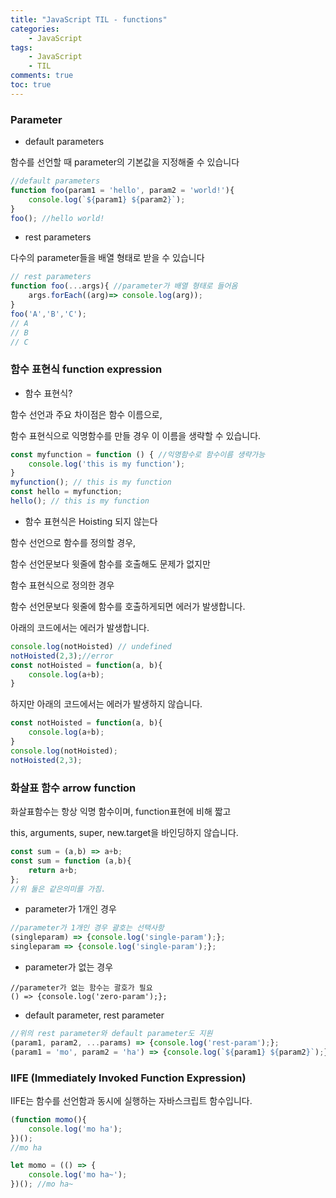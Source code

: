 ```yaml
---
title: "JavaScript TIL - functions"
categories:
    - JavaScript
tags:
    - JavaScript
    - TIL
comments: true
toc: true
---
```



### Parameter

- default parameters

함수를 선언할 때 parameter의 기본값을 지정해줄 수 있습니다

```javascript
//default parameters
function foo(param1 = 'hello', param2 = 'world!'){
    console.log(`${param1} ${param2}`);
}
foo(); //hello world!
```

  

- rest parameters

다수의 parameter들을 배열 형태로 받을 수 있습니다

```javascript
// rest parameters
function foo(...args){ //parameter가 배열 형태로 들어옴
    args.forEach((arg)=> console.log(arg));
}
foo('A','B','C');
// A
// B
// C
```

  

### 함수 표현식 function expression

- 함수 표현식?

함수 선언과 주요 차이점은 함수 이름으로, 

함수 표현식으로 익명함수를 만들 경우 이 이름을 생략할 수 있습니다.

```javascript
const myfunction = function () { //익명함수로 함수이름 생략가능
    console.log('this is my function');
}
myfunction(); // this is my function
const hello = myfunction;
hello(); // this is my function
```





- 함수 표현식은 Hoisting 되지 않는다

함수 선언으로 함수를 정의할 경우, 

함수 선언문보다 윗줄에 함수를 호출해도 문제가 없지만

함수 표현식으로 정의한 경우 

함수 선언문보다 윗줄에 함수를 호출하게되면 에러가 발생합니다.

  

아래의 코드에서는 에러가 발생합니다.

```javascript
console.log(notHoisted) // undefined
notHoisted(2,3);//error
const notHoisted = function(a, b){
    console.log(a+b);
}
```

하지만 아래의 코드에서는 에러가 발생하지 않습니다.

```js
const notHoisted = function(a, b){
    console.log(a+b);
}
console.log(notHoisted);
notHoisted(2,3);
```



### 화살표 함수 arrow function

화살표함수는 항상 익명 함수이며, function표현에 비해 짧고  

this, arguments, super, new.target을 바인딩하지 않습니다.

```js
const sum = (a,b) => a+b;
const sum = function (a,b){
    return a+b;
};
//위 둘은 같은의미를 가짐.
```

- parameter가 1개인 경우

```js
//parameter가 1개인 경우 괄호는 선택사항
(singleparam) => {console.log('single-param');};
singleparam => {console.log('single-param');};
```

- parameter가 없는 경우

```
//parameter가 없는 함수는 괄호가 필요
() => {console.log('zero-param');};
```

- default parameter, rest parameter

```js
//위의 rest parameter와 default parameter도 지원
(param1, param2, ...params) => {console.log('rest-param');};
(param1 = 'mo', param2 = 'ha') => {console.log(`${param1} ${param2}`);};
```





### IIFE (Immediately Invoked Function Expression)

IIFE는 함수를 선언함과 동시에 실행하는 자바스크립트 함수입니다.

```js
(function momo(){
    console.log('mo ha');
})();
//mo ha

let momo = (() => {
    console.log('mo ha~');
})(); //mo ha~
```

